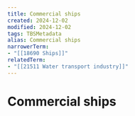```yaml
---
title: Commercial ships
created: 2024-12-02
modified: 2024-12-02
tags: TBSMetadata
alias: Commercial ships
narrowerTerm:
- "[[18690 Ships]]"
relatedTerm:
- "[[21511 Water transport industry]]"
---
```

# Commercial ships
